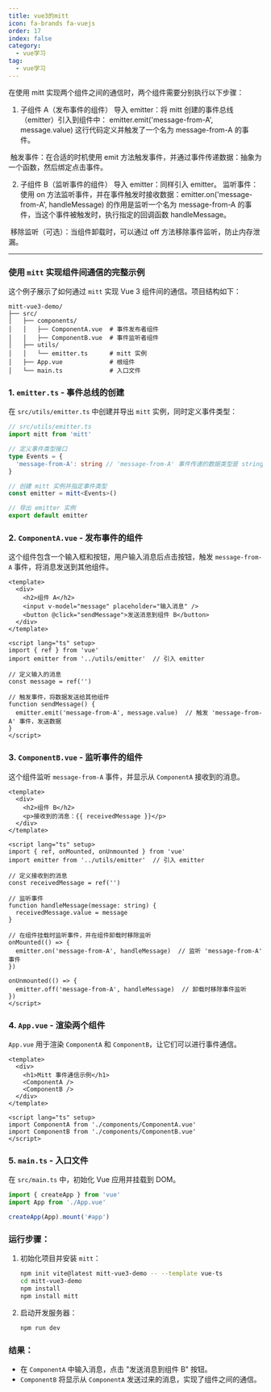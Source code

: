 ```yaml
---
title: vue3的mitt
icon: fa-brands fa-vuejs
order: 17
index: false
category:
  - vue学习
tag:
  - vue学习
---
```







在使用 mitt 实现两个组件之间的通信时，两个组件需要分别执行以下步骤：

1. 子组件 A（发布事件的组件）
导入 emitter：将 mitt 创建的事件总线（emitter）引入到组件中：
emitter.emit('message-from-A', message.value) 这行代码定义并触发了一个名为 message-from-A 的事件。

​	触发事件：在合适的时机使用 emit 方法触发事件，并通过事件传递数据：抽象为一个函数，然后绑定点击事件。


2. 子组件 B（监听事件的组件）
导入 emitter：同样引入 emitter。
监听事件：使用 on 方法监听事件，并在事件触发时接收数据：emitter.on('message-from-A', handleMessage) 的作用是监听一个名为 message-from-A 的事件，当这个事件被触发时，执行指定的回调函数 handleMessage。

​	移除监听（可选）：当组件卸载时，可以通过 off 方法移除事件监听，防止内存泄漏。





------





### 使用 `mitt` 实现组件间通信的完整示例

这个例子展示了如何通过 `mitt` 实现 Vue 3 组件间的通信。项目结构如下：

```
mitt-vue3-demo/
├── src/
│   ├── components/
│   │   ├── ComponentA.vue  # 事件发布者组件
│   │   ├── ComponentB.vue  # 事件监听者组件
│   ├── utils/
│   │   └── emitter.ts      # mitt 实例
│   ├── App.vue             # 根组件
│   └── main.ts             # 入口文件
```

### 1. `emitter.ts` - 事件总线的创建

在 `src/utils/emitter.ts` 中创建并导出 `mitt` 实例，同时定义事件类型：

```ts
// src/utils/emitter.ts
import mitt from 'mitt'

// 定义事件类型接口
type Events = {
  'message-from-A': string // 'message-from-A' 事件传递的数据类型是 string
}

// 创建 mitt 实例并指定事件类型
const emitter = mitt<Events>()

// 导出 emitter 实例
export default emitter
```

### 2. `ComponentA.vue` - 发布事件的组件

这个组件包含一个输入框和按钮，用户输入消息后点击按钮，触发 `message-from-A` 事件，将消息发送到其他组件。

```vue
<template>
  <div>
    <h2>组件 A</h2>
    <input v-model="message" placeholder="输入消息" />
    <button @click="sendMessage">发送消息到组件 B</button>
  </div>
</template>

<script lang="ts" setup>
import { ref } from 'vue'
import emitter from '../utils/emitter'  // 引入 emitter

// 定义输入的消息
const message = ref('')

// 触发事件，将数据发送给其他组件
function sendMessage() {
  emitter.emit('message-from-A', message.value)  // 触发 'message-from-A' 事件，发送数据
}
</script>
```

### 3. `ComponentB.vue` - 监听事件的组件

这个组件监听 `message-from-A` 事件，并显示从 `ComponentA` 接收到的消息。

```vue
<template>
  <div>
    <h2>组件 B</h2>
    <p>接收到的消息：{{ receivedMessage }}</p>
  </div>
</template>

<script lang="ts" setup>
import { ref, onMounted, onUnmounted } from 'vue'
import emitter from '../utils/emitter'  // 引入 emitter

// 定义接收到的消息
const receivedMessage = ref('')

// 监听事件
function handleMessage(message: string) {
  receivedMessage.value = message
}

// 在组件挂载时监听事件，并在组件卸载时移除监听
onMounted(() => {
  emitter.on('message-from-A', handleMessage)  // 监听 'message-from-A' 事件
})

onUnmounted(() => {
  emitter.off('message-from-A', handleMessage)  // 卸载时移除事件监听
})
</script>
```

### 4. `App.vue` - 渲染两个组件

`App.vue` 用于渲染 `ComponentA` 和 `ComponentB`，让它们可以进行事件通信。

```vue
<template>
  <div>
    <h1>Mitt 事件通信示例</h1>
    <ComponentA />
    <ComponentB />
  </div>
</template>

<script lang="ts" setup>
import ComponentA from './components/ComponentA.vue'
import ComponentB from './components/ComponentB.vue'
</script>
```

### 5. `main.ts` - 入口文件

在 `src/main.ts` 中，初始化 Vue 应用并挂载到 DOM。

```ts
import { createApp } from 'vue'
import App from './App.vue'

createApp(App).mount('#app')
```

### 运行步骤：
1. 初始化项目并安装 `mitt`：
   ```bash
   npm init vite@latest mitt-vue3-demo -- --template vue-ts
   cd mitt-vue3-demo
   npm install
   npm install mitt
   ```

2. 启动开发服务器：
   ```bash
   npm run dev
   ```

### 结果：
- 在 `ComponentA` 中输入消息，点击 "发送消息到组件 B" 按钮。
- `ComponentB` 将显示从 `ComponentA` 发送过来的消息，实现了组件之间的通信。
